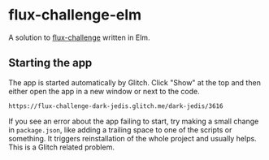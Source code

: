 # flux-challenge-elm

A solution to [flux-challenge](https://github.com/staltz/flux-challenge) written in Elm.

## Starting the app

The app is started automatically by Glitch. Click "Show" at the top and then
either open the app in a new window or next to the code.

`https://flux-challenge-dark-jedis.glitch.me/dark-jedis/3616`

If you see an error about the app failing to start, try making a small change in `package.json`,
like adding a trailing space to one of the scripts or something. It triggers reinstallation of the
whole project and usually helps. This is a Glitch related problem.